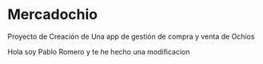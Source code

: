 # Mercadochio

Proyecto de Creación de Una app de gestión de compra y venta de Ochíos

Hola soy Pablo Romero y te he hecho una modificacion
